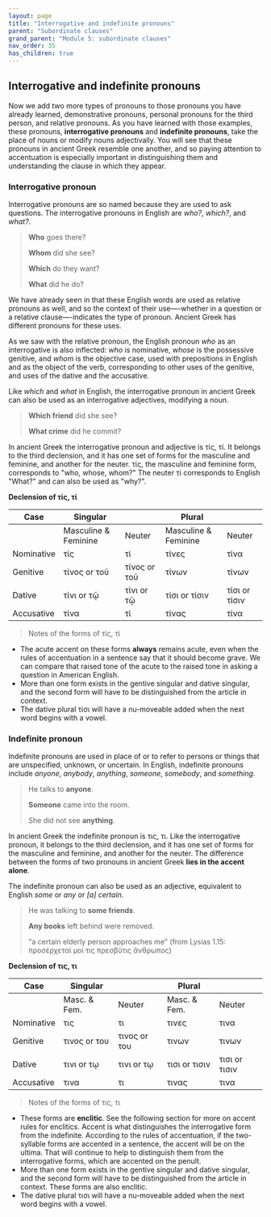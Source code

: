 ```yaml
---
layout: page
title: "Interrogative and indefinite pronouns"
parent: "Subordinate clauses"
grand_parent: "Module 5: subordinate clauses"
nav_order: 35
has_children: true
---
```


## Interrogative and indefinite pronouns

Now we add two more types of pronouns to those pronouns you have already learned, demonstrative pronouns, personal pronouns for the third person, and relative pronouns. As you have learned with those examples, these pronouns, **interrogative pronouns** and **indefinite pronouns**, take the place of nouns or modify nouns adjectivally. You will see that these pronouns in ancient Greek resemble one another, and so paying attention to accentuation is especially important in distinguishing them and understanding the clause in which they appear.

### Interrogative pronoun
Interrogative pronouns are so named because they are used to ask questions. The interrogative pronouns in English are *who?*, *which?*, and *what?*.
> **Who** goes there?
> 
> **Whom** did she see?
> 
> **Which** do they want?
> 
> **What** did he do?

We have already seen in that these English words are used as relative pronouns as well, and so the context of their use—-whether in a question or a relative clause—-indicates the type of pronoun. Ancient Greek has different pronouns for these uses. 

As we saw with the relative pronoun, the English pronoun *who* as an interrogative is also inflected: *who* is nominative, *whose* is the possessive genitive, and *whom* is the objective case, used with prepositions in English and as the object of the verb, corresponding to other uses of the genitive, and uses of the dative and the accusative.

Like *which* and *what* in English, the interrogative pronoun in ancient Greek can also be used as an interrogative adjectives, modifying a noun.
> **Which friend** did she see?
> 
> **What crime** did he commit?

In ancient Greek the interrogative pronoun and adjective is τίς, τί. It belongs to the third declension, and it has one set of forms for the masculine and feminine, and another for the neuter. τίς, the masculine and feminine form, corresponds to "who, whose, whom?" The neuter τί corresponds to English "What?" and can also be used as "why?".

**Declension of τίς, τί** 

| Case | Singular |  | Plural |   |
| --- | --- | --- | --- | --- |
|     | Masculine & Feminine | Neuter | Masculine & Feminine | Neuter | 
| Nominative | τίς | τί | τίνες | τίνα |
| Genitive | τίνος  or τοῦ | τίνος  or τοῦ | τίνων | τίνων |
| Dative | τίνι or τῷ | τίνι or τῷ | τίσι or τίσιν | τίσι or τίσιν |
| Accusative | τίνα | τί | τίνας | τίνα |

> Notes of the forms of τίς, τί

- The acute accent on these forms **always** remains acute, even when the rules of accentuation in a sentence say that it should become grave. We can compare that raised tone of the acute to the raised tone in asking a question in American English.
- More than one form exists in the gentive singular and dative singular, and the second form will have to be distinguished from the article in context. 
- The dative plural τίσι will have a nu-moveable added when the next word begins with a vowel. 

### Indefinite pronoun

Indefinite pronouns are used in place of or to refer to persons or things that are unspecified, unknown, or uncertain. In English, indefinite pronouns include *anyone*, *anybody*, *anything*, *someone*, *somebody*, and *something*. 
> He talks to **anyone**.
> 
> **Someone** came into the room.
> 
> She did not see **anything**.

In ancient Greek the indefinite pronoun is τις, τι. Like the interrogative pronoun, it belongs to the third declension, and it has one set of forms for the masculine and feminine, and another for the neuter. The difference between the forms of two pronouns in ancient Greek **lies in the accent alone**.

The indefinite pronoun can also be used as an adjective, equivalent to English *some* or *any* or *[a] certain*.
> He was talking to **some friends**.
> 
> **Any books** left behind were removed.
>
> "a certain elderly person approaches me" (from Lysias 1.15: προσέρχεταί μοί τις πρεσβῦτις ἄνθρωπος)

**Declension of τις, τι** 

| Case | Singular |  | Plural |   |
| --- | --- | --- | --- | --- |
|     | Masc. & Fem. | Neuter | Masc. & Fem. | Neuter | 
| Nominative | τις  | τι  | τινες  | τινα  |
| Genitive | τινος  or του  | τινος  or του  | τινων | τινων |
| Dative | τινι or τῳ | τινι or τῳ | τισι or τισιν | τισι or τισιν |
| Accusative | τινα  | τι  |τινας  | τινα  |

> Notes of the forms of τις, τι
- These forms are **enclitic**. See the following section for more on accent rules for enclitics. Accent is what distinguishes the interrogative form from the indefinite. According to the rules of accentuation, if the two-syllable forms are accented in a sentence, the accent will be on the ultima. That will continue to help to distinguish them from the interrogative forms, which are accented on the penult.
- More than one form exists in the gentive singular and dative singular, and the second form will have to be distinguished from the article in context. These forms are also enclitic.
- The dative plural τισι will have a nu-moveable added when the next word begins with a vowel. 

